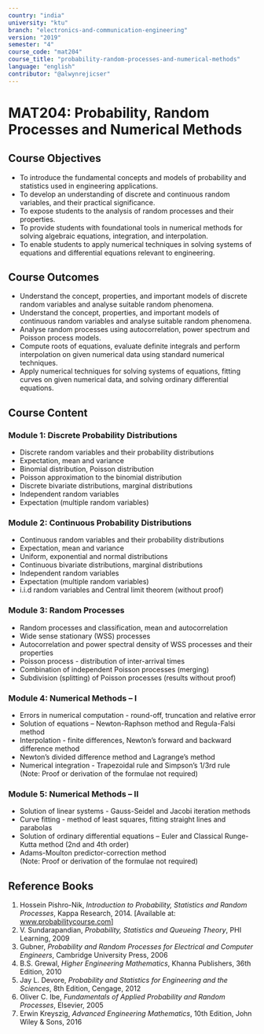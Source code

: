 ```yaml
---
country: "india"
university: "ktu"
branch: "electronics-and-communication-engineering"
version: "2019"
semester: "4"
course_code: "mat204"
course_title: "probability-random-processes-and-numerical-methods"
language: "english"
contributor: "@alwynrejicser"
---
```


# MAT204: Probability, Random Processes and Numerical Methods

## Course Objectives

- To introduce the fundamental concepts and models of probability and statistics used in engineering applications.  
- To develop an understanding of discrete and continuous random variables, and their practical significance.  
- To expose students to the analysis of random processes and their properties.  
- To provide students with foundational tools in numerical methods for solving algebraic equations, integration, and interpolation.  
- To enable students to apply numerical techniques in solving systems of equations and differential equations relevant to engineering.  

## Course Outcomes

- Understand the concept, properties, and important models of discrete random variables and analyse suitable random phenomena.  
- Understand the concept, properties, and important models of continuous random variables and analyse suitable random phenomena.  
- Analyse random processes using autocorrelation, power spectrum and Poisson process models.  
- Compute roots of equations, evaluate definite integrals and perform interpolation on given numerical data using standard numerical techniques.  
- Apply numerical techniques for solving systems of equations, fitting curves on given numerical data, and solving ordinary differential equations.  

## Course Content

### Module 1: Discrete Probability Distributions  
- Discrete random variables and their probability distributions  
- Expectation, mean and variance  
- Binomial distribution, Poisson distribution  
- Poisson approximation to the binomial distribution  
- Discrete bivariate distributions, marginal distributions  
- Independent random variables  
- Expectation (multiple random variables)  

### Module 2: Continuous Probability Distributions  
- Continuous random variables and their probability distributions  
- Expectation, mean and variance  
- Uniform, exponential and normal distributions  
- Continuous bivariate distributions, marginal distributions  
- Independent random variables  
- Expectation (multiple random variables)  
- i.i.d random variables and Central limit theorem (without proof)  

### Module 3: Random Processes  
- Random processes and classification, mean and autocorrelation  
- Wide sense stationary (WSS) processes  
- Autocorrelation and power spectral density of WSS processes and their properties  
- Poisson process - distribution of inter-arrival times  
- Combination of independent Poisson processes (merging)  
- Subdivision (splitting) of Poisson processes (results without proof)  

### Module 4: Numerical Methods – I  
- Errors in numerical computation - round-off, truncation and relative error  
- Solution of equations – Newton-Raphson method and Regula-Falsi method  
- Interpolation - finite differences, Newton’s forward and backward difference method  
- Newton’s divided difference method and Lagrange’s method  
- Numerical integration - Trapezoidal rule and Simpson’s 1/3rd rule  
(Note: Proof or derivation of the formulae not required)  

### Module 5: Numerical Methods – II  
- Solution of linear systems - Gauss-Seidel and Jacobi iteration methods  
- Curve fitting - method of least squares, fitting straight lines and parabolas  
- Solution of ordinary differential equations – Euler and Classical Runge-Kutta method (2nd and 4th order)  
- Adams-Moulton predictor-correction method  
(Note: Proof or derivation of the formulae not required)  

## Reference Books

1. Hossein Pishro-Nik, *Introduction to Probability, Statistics and Random Processes*, Kappa Research, 2014. [Available at: www.probabilitycourse.com]  
2. V. Sundarapandian, *Probability, Statistics and Queueing Theory*, PHI Learning, 2009  
3. Gubner, *Probability and Random Processes for Electrical and Computer Engineers*, Cambridge University Press, 2006  
4. B.S. Grewal, *Higher Engineering Mathematics*, Khanna Publishers, 36th Edition, 2010  
5. Jay L. Devore, *Probability and Statistics for Engineering and the Sciences*, 8th Edition, Cengage, 2012  
6. Oliver C. Ibe, *Fundamentals of Applied Probability and Random Processes*, Elsevier, 2005  
7. Erwin Kreyszig, *Advanced Engineering Mathematics*, 10th Edition, John Wiley & Sons, 2016  
